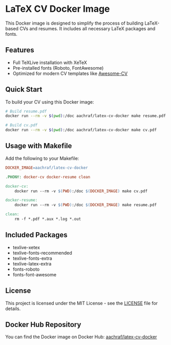 # LaTeX CV Docker Image

This Docker image is designed to simplify the process of building LaTeX-based CVs and resumes. It includes all necessary LaTeX packages and fonts.

## Features
- Full TeXLive installation with XeTeX
- Pre-installed fonts (Roboto, FontAwesome)
- Optimized for modern CV templates like [Awesome-CV](https://github.com/posquit0/Awesome-CV)

## Quick Start

To build your CV using this Docker image:

```bash
# Build resume.pdf
docker run --rm -v $(pwd):/doc aachraf/latex-cv-docker make resume.pdf

# Build cv.pdf
docker run --rm -v $(pwd):/doc aachraf/latex-cv-docker make cv.pdf
```

## Usage with Makefile

Add the following to your Makefile:

```makefile
DOCKER_IMAGE=aachraf/latex-cv-docker

.PHONY: docker-cv docker-resume clean

docker-cv:
	docker run --rm -v $(PWD):/doc $(DOCKER_IMAGE) make cv.pdf

docker-resume:
	docker run --rm -v $(PWD):/doc $(DOCKER_IMAGE) make resume.pdf

clean:
	rm -f *.pdf *.aux *.log *.out
```

## Included Packages
- texlive-xetex
- texlive-fonts-recommended
- texlive-fonts-extra
- texlive-latex-extra
- fonts-roboto
- fonts-font-awesome

## License
This project is licensed under the MIT License - see the [LICENSE](LICENSE) file for details.

## Docker Hub Repository
You can find the Docker image on Docker Hub: [aachraf/latex-cv-docker](https://hub.docker.com/r/aachraf/latex-cv-docker)


